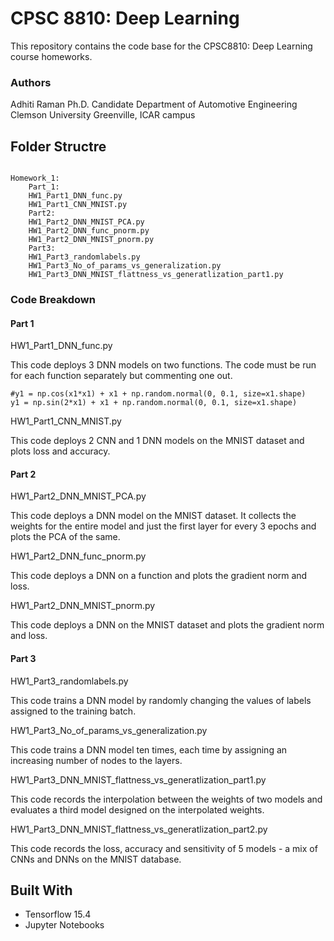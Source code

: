 # CPSC 8810: Deep Learning

This repository contains the code base for the CPSC8810: Deep Learning course homeworks. 

### Authors

Adhiti Raman
Ph.D. Candidate
Department of Automotive Engineering
Clemson University
Greenville, ICAR campus

## Folder Structre

```

Homework_1:
    Part_1:
	HW1_Part1_DNN_func.py
	HW1_Part1_CNN_MNIST.py
    Part2:
	HW1_Part2_DNN_MNIST_PCA.py
	HW1_Part2_DNN_func_pnorm.py
	HW1_Part2_DNN_MNIST_pnorm.py
    Part3:
	HW1_Part3_randomlabels.py
	HW1_Part3_No_of_params_vs_generalization.py	
	HW1_Part3_DNN_MNIST_flattness_vs_generatlization_part1.py

```

### Code Breakdown

#### Part 1

HW1_Part1_DNN_func.py

This code deploys 3 DNN models on two functions. The code must be run for each function separately but commenting one out.

```
#y1 = np.cos(x1*x1) + x1 + np.random.normal(0, 0.1, size=x1.shape)
y1 = np.sin(2*x1) + x1 + np.random.normal(0, 0.1, size=x1.shape)
```

HW1_Part1_CNN_MNIST.py

This code deploys 2 CNN and 1 DNN models on the MNIST dataset and plots loss and accuracy.

#### Part 2

HW1_Part2_DNN_MNIST_PCA.py

This code deploys a DNN model on the MNIST dataset. It collects the weights for the entire model and just the first layer for every 3 epochs and plots the PCA of the same. 

HW1_Part2_DNN_func_pnorm.py

This code deploys a DNN on a function and plots the gradient norm and loss.

HW1_Part2_DNN_MNIST_pnorm.py

This code deploys a DNN on the MNIST dataset and plots the gradient norm and loss.

#### Part 3

HW1_Part3_randomlabels.py

This code trains a DNN model by randomly changing the values of labels assigned to the training batch. 

HW1_Part3_No_of_params_vs_generalization.py

This code trains a DNN model ten times, each time by assigning an increasing number of nodes to the layers. 

HW1_Part3_DNN_MNIST_flattness_vs_generatlization_part1.py

This code records the interpolation between the weights of two models and evaluates a third model designed on the interpolated weights. 

HW1_Part3_DNN_MNIST_flattness_vs_generatlization_part2.py

This code records the loss, accuracy and sensitivity of 5 models -  a mix of CNNs and DNNs on the MNIST database. 


## Built With

* Tensorflow 15.4
* Jupyter Notebooks


